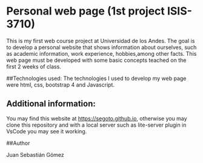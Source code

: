 # Personal web page (1st project ISIS-3710)
This is my first web course project at Universidad de los Andes. The goal is to develop a personal website that shows information about ourselves, 
such as academic information, work experience, hobbies,among other facts. This web page must be developed with some basic concepts teached on the first
2 weeks of class.

##Technologies used:
The technologies I used to develop my web page were html, css, bootstrap 4 and Javascript. 

## Additional information:
You may find this website at https://segoto.github.io, otherwise you may clone this repository and with a local server such as lite-server plugin in VsCode
you may see it working.

##Author

Juan Sebastián Gómez
